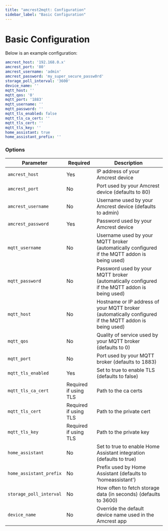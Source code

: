 ```yaml
---
title: "amcrest2mqtt: Configuration"
sidebar_label: "Basic Configuration"
---
```

# Basic Configuration

Below is an example configuration:

```yaml
amcrest_host: '192.168.0.x'
amcrest_port: '80'
amcrest_username: 'admin'
amcrest_password: 'my_super_secure_passw0rd'
storage_poll_interval: '3600'
device_name: ''
mqtt_host: ''
mqtt_qos: '0'
mqtt_port: '1883'
mqtt_username: ''
mqtt_password: ''
mqtt_tls_enabled: false
mqtt_tls_ca_cert: ''
mqtt_tls_cert: ''
mqtt_tls_key: ''
home_assistant: true
home_assistant_prefix: ''
```

### Options

|Parameter|Required|Description|
|---------|--------|-----------|
|`amcrest_host`|Yes|IP address of your Amcrest device|
|`amcrest_port`|No|Port used by your Amcrest device (defaults to 80)|
|`amcrest_username`|No|Username used by your Amcrest device (defaults to admin)|
|`amcrest_password`|Yes|Password used by your Amcrest device|
|`mqtt_username`|No|Username used by your MQTT broker (automatically configured if the MQTT addon is being used)|
|`mqtt_password`|No|Password used by your MQTT broker (automatically configured if the MQTT addon is being used)|
|`mqtt_host`|No|Hostname or IP address of your MQTT broker (automatically configured if the MQTT addon is being used)|
|`mqtt_qos`|No|Quality of service used by your MQTT broker (defaults to 0)|
|`mqtt_port`|No|Port used by your MQTT broker (defaults to 1883)|
|`mqtt_tls_enabled`|Yes|Set to true to enable TLS (defaults to false)|
|`mqtt_tls_ca_cert`|Required if using TLS|Path to the ca certs|
|`mqtt_tls_cert`|Required if using TLS|Path to the private cert|
|`mqtt_tls_key`|Required if using TLS|Path to the private key|
|`home_assistant`|No|Set to true to enable Home Assistant integration (defaults to true)|
|`home_assistant_prefix`|No|Prefix used by Home Assistant (defaults to 'homeassistant')|
|`storage_poll_interval`|No|How often to fetch storage data (in seconds) (defaults to 3600)|
|`device_name`|No|Override the default device name used in the Amcrest app|